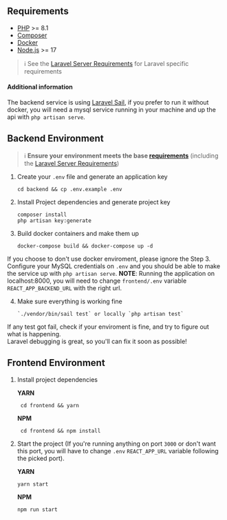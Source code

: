Requirements
------------

  - [PHP](https://secure.php.net/) >= 8.1
  - [Composer](https://getcomposer.org/)
  - [Docker](https://www.docker.com/)
  - [Node.js](https://nodejs.org) >= 17

> ℹ️ See the [Laravel Server Requirements](https://laravel.com/docs/9.x/installation#server-requirements)
> for Laravel specific requirements

#### Additional information

The backend service is using [Laravel Sail](https://laravel.com/docs/9.x/sail#main-content), if you prefer to run it without docker, you will need a mysql service running in your machine and up the api with `php artisan serve`.


Backend Environment
-----------------------------

> ℹ️ **Ensure your environment meets the base [requirements](#requirements)**
> (including the [Laravel Server Requirements](https://laravel.com/docs/9.x/installation#server-requirements))

  1. Create your `.env` file and generate an application key

         cd backend && cp .env.example .env

  2. Install Project dependencies and generate project key

         composer install
         php artisan key:generate

  3. Build docker containers and make them up

         docker-compose build && docker-compose up -d

  If you choose to don't use docker enviroment, please ignore the Step 3. Configure your MySQL credentials on `.env` and you should be able to make the service up with `php artisan serve`.
  **NOTE**: Running the application on localhost:8000, you will need to change `frontend/.env` variable `REACT_APP_BACKEND_URL` with the right url.

  4. Make sure everything is working fine

         `./vendor/bin/sail test` or locally `php artisan test`

  If any test got fail, check if your enviroment is fine, and try to figure out what is happening.   
  Laravel debugging is great, so you'll can fix it soon as possible!

  Frontend Environment
-----------------------------

 1. Install project dependencies

       **YARN**

         cd frontend && yarn

       **NPM**

         cd frontend && npm install

  2. Start the project (If you're running anything on port `3000` or don't want this port, you will have to change `.env` `REACT_APP_URL` variable following the picked port).

       **YARN**

         yarn start

       **NPM**

         npm run start

